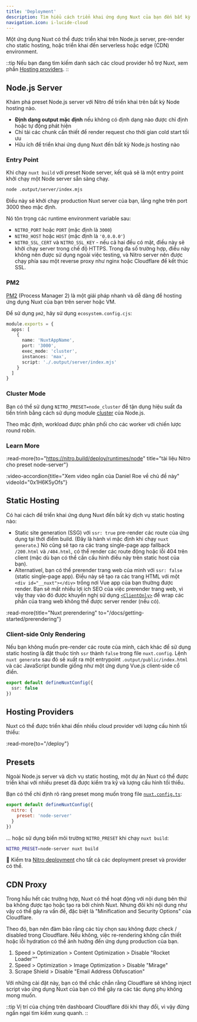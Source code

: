 ```yaml
---
title: 'Deployment'
description: Tìm hiểu cách triển khai ứng dụng Nuxt của bạn đến bất kỳ hosting provider nào.
navigation.icon: i-lucide-cloud
---
```


Một ứng dụng Nuxt có thể được triển khai trên Node.js server, pre-render cho static hosting, hoặc triển khai đến serverless hoặc edge (CDN) environment.

::tip
Nếu bạn đang tìm kiếm danh sách các cloud provider hỗ trợ Nuxt, xem phần [Hosting providers](/deploy).
::

## Node.js Server

Khám phá preset Node.js server với Nitro để triển khai trên bất kỳ Node hosting nào.

- **Định dạng output mặc định** nếu không có định dạng nào được chỉ định hoặc tự động phát hiện <br>
- Chỉ tải các chunk cần thiết để render request cho thời gian cold start tối ưu <br>
- Hữu ích để triển khai ứng dụng Nuxt đến bất kỳ Node.js hosting nào

### Entry Point

Khi chạy `nuxt build` với preset Node server, kết quả sẽ là một entry point khởi chạy một Node server sẵn sàng chạy.

```bash [Terminal]
node .output/server/index.mjs
```

Điều này sẽ khởi chạy production Nuxt server của bạn, lắng nghe trên port 3000 theo mặc định.

Nó tôn trọng các runtime environment variable sau:

- `NITRO_PORT` hoặc `PORT` (mặc định là `3000`)
- `NITRO_HOST` hoặc `HOST` (mặc định là `'0.0.0.0'`)
- `NITRO_SSL_CERT` và `NITRO_SSL_KEY` - nếu cả hai đều có mặt, điều này sẽ khởi chạy server trong chế độ HTTPS. Trong đa số trường hợp, điều này không nên được sử dụng ngoài việc testing, và Nitro server nên được chạy phía sau một reverse proxy như nginx hoặc Cloudflare để kết thúc SSL.

### PM2

[PM2](https://pm2.keymetrics.io/) (Process Manager 2) là một giải pháp nhanh và dễ dàng để hosting ứng dụng Nuxt của bạn trên server hoặc VM.

Để sử dụng `pm2`, hãy sử dụng `ecosystem.config.cjs`:

```ts [ecosystem.config.cjs]
module.exports = {
  apps: [
    {
      name: 'NuxtAppName',
      port: '3000',
      exec_mode: 'cluster',
      instances: 'max',
      script: './.output/server/index.mjs'
    }
  ]
}
```

### Cluster Mode

Bạn có thể sử dụng `NITRO_PRESET=node_cluster` để tận dụng hiệu suất đa tiến trình bằng cách sử dụng module [cluster](https://nodejs.org/dist/latest/docs/api/cluster.html) của Node.js.

Theo mặc định, workload được phân phối cho các worker với chiến lược round robin.

### Learn More

:read-more{to="https://nitro.build/deploy/runtimes/node" title="tài liệu Nitro cho preset node-server"}

:video-accordion{title="Xem video ngắn của Daniel Roe về chủ đề này" videoId="0x1H6K5yOfs"}

## Static Hosting

Có hai cách để triển khai ứng dụng Nuxt đến bất kỳ dịch vụ static hosting nào:

- Static site generation (SSG) với `ssr: true` pre-render các route của ứng dụng tại thời điểm build. (Đây là hành vi mặc định khi chạy `nuxt generate`.) Nó cũng sẽ tạo ra các trang single-page app fallback `/200.html` và `/404.html`, có thể render các route động hoặc lỗi 404 trên client (mặc dù bạn có thể cần cấu hình điều này trên static host của bạn).
- Alternativel, bạn có thể prerender trang web của mình với `ssr: false` (static single-page app). Điều này sẽ tạo ra các trang HTML với một `<div id="__nuxt"></div>` trống nơi Vue app của bạn thường được render. Bạn sẽ mất nhiều lợi ích SEO của việc prerender trang web, vì vậy thay vào đó được khuyến nghị sử dụng [`<ClientOnly>`](/docs/api/components/client-only) để wrap các phần của trang web không thể được server render (nếu có).

:read-more{title="Nuxt prerendering" to="/docs/getting-started/prerendering"}

### Client-side Only Rendering

Nếu bạn không muốn pre-render các route của mình, cách khác để sử dụng static hosting là đặt thuộc tính `ssr` thành `false` trong file `nuxt.config`. Lệnh `nuxt generate` sau đó sẽ xuất ra một entrypoint `.output/public/index.html` và các JavaScript bundle giống như một ứng dụng Vue.js client-side cổ điển.

```ts twoslash [nuxt.config.ts]
export default defineNuxtConfig({
  ssr: false
})
```

## Hosting Providers

Nuxt có thể được triển khai đến nhiều cloud provider với lượng cấu hình tối thiểu:

:read-more{to="/deploy"}

## Presets

Ngoài Node.js server và dịch vụ static hosting, một dự án Nuxt có thể được triển khai với nhiều preset đã được kiểm tra kỹ và lượng cấu hình tối thiểu.

Bạn có thể chỉ định rõ ràng preset mong muốn trong file [`nuxt.config.ts`](/docs/guide/directory-structure/nuxt-config):

```js twoslash [nuxt.config.ts]
export default defineNuxtConfig({
  nitro: {
    preset: 'node-server'
  }
})
```

... hoặc sử dụng biến môi trường `NITRO_PRESET` khi chạy `nuxt build`:

```bash [Terminal]
NITRO_PRESET=node-server nuxt build
```

🔎 Kiểm tra [Nitro deployment](https://nitro.build/deploy) cho tất cả các deployment preset và provider có thể.

## CDN Proxy

Trong hầu hết các trường hợp, Nuxt có thể hoạt động với nội dung bên thứ ba không được tạo hoặc tạo ra bởi chính Nuxt. Nhưng đôi khi nội dung như vậy có thể gây ra vấn đề, đặc biệt là "Minification and Security Options" của Cloudflare.

Theo đó, bạn nên đảm bảo rằng các tùy chọn sau không được check / disabled trong Cloudflare. Nếu không, việc re-rendering không cần thiết hoặc lỗi hydration có thể ảnh hưởng đến ứng dụng production của bạn.

1. Speed > Optimization > Content Optimization > Disable "Rocket Loader™"
2. Speed > Optimization > Image Optimization > Disable "Mirage"
3. Scrape Shield > Disable "Email Address Obfuscation"

Với những cài đặt này, bạn có thể chắc chắn rằng Cloudflare sẽ không inject script vào ứng dụng Nuxt của bạn có thể gây ra các tác dụng phụ không mong muốn.

::tip
Vị trí của chúng trên dashboard Cloudflare đôi khi thay đổi, vì vậy đừng ngần ngại tìm kiếm xung quanh.
::